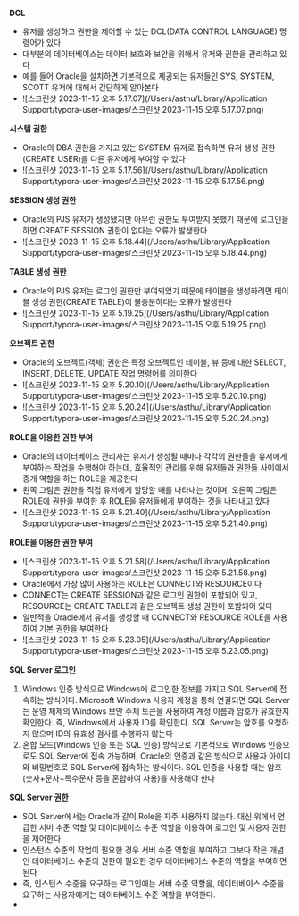 **DCL**

- 유저를 생성하고 권한을 제어할 수 있는 DCL(DATA CONTROL LANGUAGE) 명령어가 있다
- 대부분의 데이터베이스는 데이터 보호와 보안을 위해서 유저와 권한을 관리하고 있다
- 예를 들어 Oracle을 설치하면 기본적으로 제공되는 유저들인 SYS, SYSTEM, SCOTT 유저에 대해서 간단하게 알아본다
- ![스크린샷 2023-11-15 오후 5.17.07](/Users/asthu/Library/Application Support/typora-user-images/스크린샷 2023-11-15 오후 5.17.07.png)

**시스템 권한**

- Oracle의 DBA 권한을 가지고 있는 SYSTEM 유저로 접속하면 유저 생성 권한(CREATE USER)을 다른 유저에게 부여할 수 있다
- ![스크린샷 2023-11-15 오후 5.17.56](/Users/asthu/Library/Application Support/typora-user-images/스크린샷 2023-11-15 오후 5.17.56.png)

**SESSION 생성 권한**

- Oracle의 PJS 유저가 생성됐지만 아무런 권한도 부여받지 못했기 때문에 로그인을 하면 CREATE SESSION 권한이 없다는 오류가 발생한다
- ![스크린샷 2023-11-15 오후 5.18.44](/Users/asthu/Library/Application Support/typora-user-images/스크린샷 2023-11-15 오후 5.18.44.png)

**TABLE 생성 권한**

- Oracle의 PJS 유저는 로그인 권한만 부여되었기 때문에 테이블을 생성하려면 테이블 생성 권한(CREATE TABLE)이 불충분하다는 오류가 발생한다
- ![스크린샷 2023-11-15 오후 5.19.25](/Users/asthu/Library/Application Support/typora-user-images/스크린샷 2023-11-15 오후 5.19.25.png)

**오브젝트 권한**

- Oracle의 오브젝트(객체) 권한은 특정 오브젝트인 테이블, 뷰 등에 대한 SELECT, INSERT, DELETE, UPDATE 작업 명령어를 의미한다
- ![스크린샷 2023-11-15 오후 5.20.10](/Users/asthu/Library/Application Support/typora-user-images/스크린샷 2023-11-15 오후 5.20.10.png)
- ![스크린샷 2023-11-15 오후 5.20.24](/Users/asthu/Library/Application Support/typora-user-images/스크린샷 2023-11-15 오후 5.20.24.png)

**ROLE을 이용한 권한 부여**

- Oracle의 데이터베이스 관리자는 유저가 생성될 때마다 각각의 권한들을 유저에게 부여하는 작업을 수행해야 하는데, 효율적인 관리를 위해 유저들과 권한들 사이에서 중개 역할을 하는 ROLE을 제공한다
- 왼쪽 그림은 권한을 직접 유저에게 할당할 때를 나타내는 것이며, 오른쪽 그림은 ROLE에 권한을 부여한 후 ROLE을 유저들에게 부여하는 것을 나타내고 있다
- ![스크린샷 2023-11-15 오후 5.21.40](/Users/asthu/Library/Application Support/typora-user-images/스크린샷 2023-11-15 오후 5.21.40.png)

**ROLE을 이용한 권한 부여**

- ![스크린샷 2023-11-15 오후 5.21.58](/Users/asthu/Library/Application Support/typora-user-images/스크린샷 2023-11-15 오후 5.21.58.png)
- Oracle에서 가장 많이 사용하는 ROLE은 CONNECT와 RESOURCE이다
- CONNECT는 CREATE SESSION과 같은 로그인 권한이 포함되어 있고, RESOURCE는 CREATE TABLE과 같은 오브젝트 생성 권한이 포함되어 있다
- 일반적을 Oracle에서 유저를 생성할 때 CONNECT와 RESOURCE ROLE을 사용하여 기본 권한을 부여한다
- ![스크린샷 2023-11-15 오후 5.23.05](/Users/asthu/Library/Application Support/typora-user-images/스크린샷 2023-11-15 오후 5.23.05.png)

**SQL Server 로그인**

1. Windows 인증 방식으로 Windows에 로그인한 정보를 가지고 SQL Server에 접속하는 방식이다. Microsoft Windows 사용자 계정을 통해 연결되면 SQL Server는 운영 체제의 Windows 보안 주체 토큰을 사용하여 계정 이름과 암호가 유효한지 확인한다. 즉, Windows에서 사용자 ID를 확인한다. SQL Server는 암호를 요청하지 않으며 ID의 유효성 검사를 수행하지 않는다
2. 혼합 모드(Windows 인증 또는 SQL 인증) 방식으로 기본적으로 Windows 인증으로도 SQL Server에 접속 가능하며, Oracle의 인증과 같은 방식으로 사용자 아이디와 비밀번호로 SQL Server에 접속하는 방식이다. SQL 인증을 사용할 때는 암호(숫자+문자+특수문자 등을 혼합하여 사용)를 사용해야 한다

**SQL Server 권한**

- SQL Server에서는 Oracle과 같이 Role을 자주 사용하지 않는다. 대신 위에서 언급한 서버 수준 역할 및 데이터베이스 수준 역할을 이용하여 로그인 및 사용자 권한을 제어한다
- 인스턴스 수준의 작업이 필요한 경우 서버 수준 역할을 부여하고 그보다 작은 개념인 데이터베이스 수준의 권한이 필요한 경우 데이터베이스 수준의 역할을 부여하면 된다
- 즉, 인스턴스 수준을 요구하는 로그인에는 서버 수준 역할을, 데이터베이스 수준을 요구하는 사용자에게는 데이터베이스 수준 역할을 부여한다.
- 